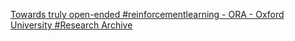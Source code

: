 [Towards truly open-ended #reinforcementlearning - ORA - Oxford University #Research Archive](https://qi.tc/qi/112877)